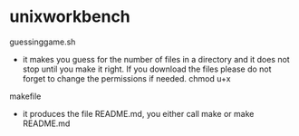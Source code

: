 # unixworkbench

guessinggame.sh
- it makes you guess for the number of files in a directory and it does not stop until you make it right. If you download the files please do not forget to change the permissions if needed. 
chmod u+x


makefile
- it produces the file README.md, you either call make or make README.md
